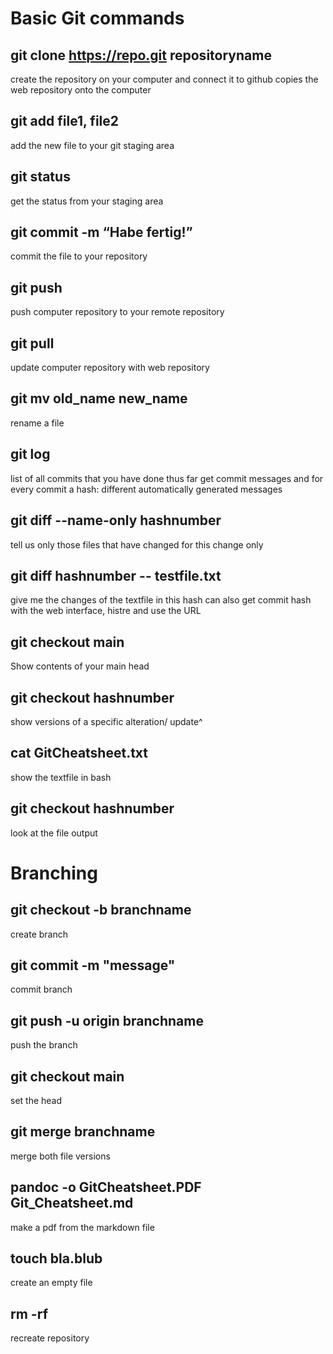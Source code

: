# Basic Git commands

## git clone https://repo.git repositoryname

create the repository on your computer and connect it to github
copies the web repository onto the computer

## git add file1, file2

add the new file to your git staging area

## git status

get the status from your staging area

## git commit -m “Habe fertig!”

commit the file to your repository

## git push

push computer repository to your remote repository

## git pull

update computer repository with web repository

## git mv old_name new_name

rename a file

## git log

list of all commits that you have done thus far
get commit messages and for every commit a hash: different automatically generated messages

## git diff --name-only hashnumber

tell us only those files that have changed for this change only

## git diff hashnumber -- testfile.txt

give me the changes of the textfile in this hash
can also get commit hash with the web interface, histre and use the URL

## git checkout main

Show contents of your main head

## git checkout hashnumber

show versions of a specific alteration/ update^

## cat GitCheatsheet.txt

 show the textfile in bash

## git checkout hashnumber

look at the file output

# Branching
## git checkout -b branchname
create branch

## git commit -m "message"
commit branch

## git push -u origin branchname
push the branch

## git checkout main
set the head

## git merge branchname
merge both file versions


## pandoc -o GitCheatsheet.PDF Git_Cheatsheet.md

make a pdf from the markdown file

## touch bla.blub

create an empty file

## rm -rf
recreate repository
